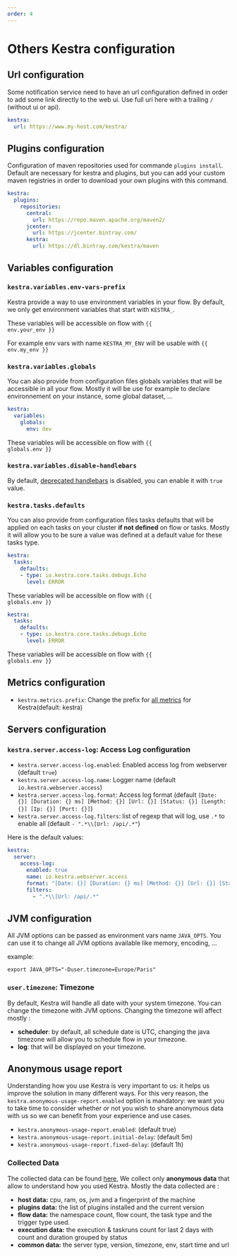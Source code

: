 ```yaml
---
order: 4
---
```

# Others Kestra configuration

## Url configuration
Some notification service need to have an url configuration defined in order to add some link directly to the web ui. Use full uri here with a trailing `/` (without ui or api).
```yaml
kestra:
  url: https://www.my-host.com/kestra/

```

## Plugins configuration
Configuration of maven repositories used for commande `plugins install`.
Default are necessary for kestra and plugins, but you can add your custom maven registries in order to download your own plugins with this command.

```yaml
kestra:
  plugins:
    repositories:
      central:
        url: https://repo.maven.apache.org/maven2/
      jcenter:
        url: https://jcenter.bintray.com/
      kestra:
        url: https://dl.bintray.com/kestra/maven

```

## Variables configuration

### `kestra.variables.env-vars-prefix`
Kestra provide a way to use environment variables in your flow.
By default, we only get environment variables that start with `KESTRA_`.

These variables will be accessible on flow with <code v-pre>{{ env.your_env }}</code>

For example env vars with name `KESTRA_MY_ENV` will be usable with  <code v-pre>{{ env.my_env }}</code>


### `kestra.variables.globals`
You can also provide from configuration files globals variables that will be accessible in all your flow.
Mostly it will be use for example to declare environnement on your instance, some global dataset, ...

```yaml
kestra:
  variables:
    globals:
      env: dev

```
These variables will be accessible on flow with <code v-pre>{{ globals.env }}</code>


### `kestra.variables.disable-handlebars`
By default, [deprecated handlebars](../../../developer-guide/variables/deprecated-handlebars) is disabled, you can enable it with `true` value.


### `kestra.tasks.defaults`
You can also provide from configuration files tasks defaults that will be applied on each tasks on your cluster **if not defined** on flow or tasks.
Mostly it will allow you to be sure a value was defined at a default value for these tasks type.

```yaml
kestra:
  tasks:
    defaults:
    - type: io.kestra.core.tasks.debugs.Echo
      level: ERROR
```
These variables will be accessible on flow with <code v-pre>{{ globals.env }}</code>


```yaml
kestra:
  tasks:
    defaults:
    - type: io.kestra.core.tasks.debugs.Echo
      level: ERROR
```
These variables will be accessible on flow with <code v-pre>{{ globals.env }}</code>


## Metrics configuration

- `kestra.metrics.prefix`: Change the prefix for [all metrics](../monitoring) for Kestra(default: kestra)


## Servers configuration

### `kestra.server.access-log`: Access Log configuration
- `kestra.server.access-log.enabled`: Enabled access log from webserver (default `true`)
- `kestra.server.access-log.name`: Logger name (default `io.kestra.webserver.access`)
- `kestra.server.access-log.format`: Access log format (default `[Date: {}] [Duration: {} ms] [Method: {}] [Url: {}] [Status: {}] [Length: {}] [Ip: {}] [Port: {}]`)
- `kestra.server.access-log.filters`: list of regexp that will log, use `.*` to enable all  (default `- ".*\\[Url: /api/.*"`)

Here is the default values:
```yaml
kestra:
  server:
    access-log:
      enabled: true
      name: io.kestra.webserver.access
      format: "[Date: {}] [Duration: {} ms] [Method: {}] [Url: {}] [Status: {}] [Length: {}] [Ip: {}] [Port: {}]"
      filters:
        - ".*\\[Url: /api/.*"
```



## JVM configuration

All JVM options can be passed as environment vars name `JAVA_OPTS`. You can use it to change all JVM options available like memory, encoding, ...

example:

```shell
export JAVA_OPTS="-Duser.timezone=Europe/Paris"
```

### `user.timezone`: Timezone
By default, Kestra will handle all date with your system timezone. You can change the timezone with JVM options.
Changing the timezone will affect mostly :
* **scheduler**: by default, all schedule date is UTC, changing the java timezone will allow you to schedule flow in your timezone.
* **log**:  that will be displayed on your timezone.




## Anonymous usage report

Understanding how you use Kestra is very important to us: it helps us improve the solution in many different ways.
For this very reason, the `kestra.anonymous-usage-report.enabled` option is mandatory: we want you to take time to consider whether or not you wish to share anonymous data with us so we can benefit from your experience and use cases.

- `kestra.anonymous-usage-report.enabled`: (default true)
- `kestra.anonymous-usage-report.initial-delay`: (default 5m)
- `kestra.anonymous-usage-report.fixed-delay`: (default 1h)

### Collected Data

The collected data can be found [here](https://github.com/kestra-io/kestra/tree/develop/core/src/main/java/io/kestra/core/models/collectors), We collect only **anonymous data** that allow to understand how you used Kestra. Mostly the data collected are :

- **host data:** cpu, ram, os, jvm and a fingerprint of the machine
- **plugins data:** the list of plugins installed and the current version
- **flow data:** the namespace count, flow count, the task type and the trigger type used.
- **execution data:** the execution & taskruns count for last 2 days with count and duration grouped by status
- **common data:** the server type, version, timezone, env, start time and url